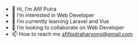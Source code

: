- 👋 Hi, I’m Afif Putra
- 👀 I’m interested in Web Developer
- 🌱 I’m currently learning Laravel and Vue
- 💞️ I’m looking to collaborate on Web Developer
- 📫 How to reach me afifputraharyono@gmail.com

<!---
afifputra/afifputra is a ✨ special ✨ repository because its `README.md` (this file) appears on your GitHub profile.
You can click the Preview link to take a look at your changes.
--->
